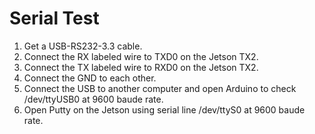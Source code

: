 # Serial Test
1. Get a USB-RS232-3.3 cable.
2. Connect the RX labeled wire to TXD0 on the Jetson TX2.
3. Connect the TX labeled wire to RXD0 on the Jetson TX2.
4. Connect the GND to each other.
5. Connect the USB to another computer and open Arduino to check /dev/ttyUSB0 at 9600 baude rate.
6. Open Putty on the Jetson using serial line /dev/ttyS0 at 9600 baude rate.
